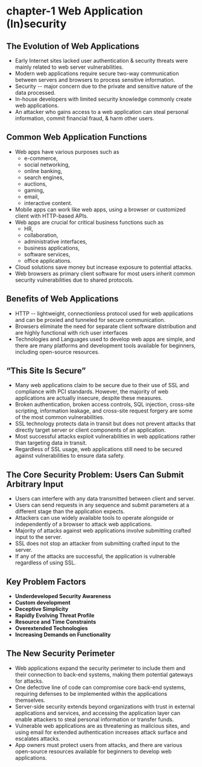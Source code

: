 # chapter-1 Web Application (In)security

## The Evolution of Web Applications

* Early Internet sites lacked user authentication & security threats were mainly related to web server vulnerabilities.
* Modern web applications require secure two-way communication between servers and browsers to process sensitive information.
* Security -- major concern due to the private and sensitive nature of the data processed.
* In-house developers with limited security knowledge commonly create web applications.
* An attacker who gains access to a web application can steal personal information, commit financial fraud, & harm other users.

## Common Web Application Functions

* Web apps have various purposes such as 
    * e-commerce, 
    * social networking, 
    * online banking, 
    * search engines, 
    * auctions, 
    * gaming, 
    * email,
    * interactive content.
* Mobile apps can work like web apps, using a browser or customized client with HTTP-based APIs.
* Web apps are crucial for critical business functions such as 
    * HR, 
    * collaboration, 
    * administrative interfaces, 
    * business applications, 
    * software services, 
    * office applications.
* Cloud solutions save money but increase exposure to potential attacks.
* Web browsers as primary client software for most users inherit common security vulnerabilities due to shared protocols.

## Benefits of Web Applications

* HTTP -- lightweight, connectionless protocol used for web applications and can be proxied and tunneled for secure communication.
* Browsers eliminate the need for separate client software distribution and are highly functional with rich user interfaces
* Technologies and Languages used to develop web apps are simple, and there are many platforms and development tools available for beginners, including open-source resources.

## “This Site Is Secure”

* Many web applications claim to be secure due to their use of SSL and compliance with PCI standards. However, the majority of web applications are actually insecure, despite these measures.
* Broken authentication, broken access controls, SQL injection, cross-site scripting, information leakage, and cross-site request forgery are some of the most common vulnerabilities.
* SSL technology protects data in transit but does not prevent attacks that directly target server or client components of an application.
* Most successful attacks exploit vulnerabilities in web applications rather than targeting data in transit.
* Regardless of SSL usage, web applications still need to be secured against vulnerabilities to ensure data safety.

## The Core Security Problem: Users Can Submit Arbitrary Input

* Users can interfere with any data transmitted between client and server.
* Users can send requests in any sequence and submit parameters at a different stage than the application expects.
* Attackers can use widely available tools to operate alongside or independently of a browser to attack web applications.
* Majority of attacks against web applications involve submitting crafted input to the server.
* SSL does not stop an attacker from submitting crafted input to the server.
* If any of the attacks are successful, the application is vulnerable regardless of using SSL.

## Key Problem Factors

* **Underdeveloped Security Awareness** 
* **Custom development** 
* **Deceptive Simplicity** 
* **Rapidly Evolving Threat Profile**
* **Resource and Time Constraints**
* **Overextended Technologies** 
* **Increasing Demands on Functionality** 

## The New Security Perimeter

* Web applications expand the security perimeter to include them and their connection to back-end systems, making them potential gateways for attacks.
* One defective line of code can compromise core back-end systems, requiring defenses to be implemented within the applications themselves.
* Server-side security extends beyond organizations with trust in external applications and services, and accessing the application layer can enable attackers to steal personal information or transfer funds.
* Vulnerable web applications are as threatening as malicious sites, and using email for extended authentication increases attack surface and escalates attacks.
* App owners must protect users from attacks, and there are various open-source resources available for beginners to develop web applications.